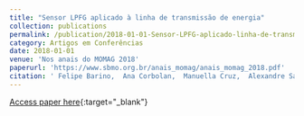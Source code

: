 ```yaml
---
title: "Sensor LPFG aplicado à linha de transmissão de energia"
collection: publications
permalink: /publication/2018-01-01-Sensor-LPFG-aplicado-linha-de-transmisso-de-energia
category: Artigos em Conferências
date: 2018-01-01
venue: 'Nos anais do MOMAG 2018'
paperurl: 'https://www.sbmo.org.br/anais_momag/anais_momag_2018.pdf'
citation: ' Felipe Barino,  Ana Corbolan,  Manuella Cruz,  Alexandre Santos, &quot;Sensor LPFG aplicado à linha de transmissão de energia.&quot; Nos anais do MOMAG 2018, 2018.'
---
```

[Access paper here](https://www.sbmo.org.br/anais_momag/anais_momag_2018.pdf){:target="_blank"}
